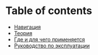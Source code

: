 # Table of contents

* [Навигация](README.md)
* [Теория](teoriya.md)
* [Где и для чего применяется](gde-i-dlya-chego-primenyaetsya.md)
* [Руководство по эксплуатации](rukovodstvo-po-ekspluatacii.md)

